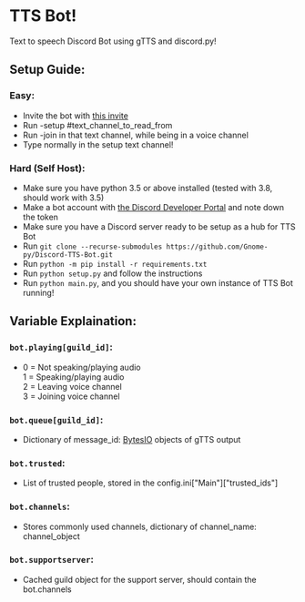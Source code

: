 # TTS Bot!

Text to speech Discord Bot using gTTS and discord.py!

## Setup Guide:
### Easy:
- Invite the bot with [this invite](https://discordapp.com/api/oauth2/authorize?client_id=513423712582762502&permissions=36719617&scope=bot)
- Run -setup #text_channel_to_read_from
- Run -join in that text channel, while being in a voice channel
- Type normally in the setup text channel!

### Hard (Self Host):
- Make sure you have python 3.5 or above installed (tested with 3.8, should work with 3.5)
- Make a bot account with [the Discord Developer Portal](https://discord.com/developers/applications/) and note down the token
- Make sure you have a Discord server ready to be setup as a hub for TTS Bot
- Run `git clone --recurse-submodules https://github.com/Gnome-py/Discord-TTS-Bot.git`
- Run `python -m pip install -r requirements.txt`
- Run `python setup.py` and follow the instructions
- Run `python main.py`, and you should have your own instance of TTS Bot running!

## Variable Explaination:

### `bot.playing[guild_id]`:

- 0 = Not speaking/playing audio  
1 = Speaking/playing audio  
2 = Leaving voice channel  
3 = Joining voice channel  

### `bot.queue[guild_id]`:
- Dictionary of message_id: [BytesIO](https://docs.python.org/3/library/io.html#io.BytesIO) objects of gTTS output

### `bot.trusted`:
- List of trusted people, stored in the config.ini["Main"]["trusted_ids"]

### `bot.channels`:
- Stores commonly used channels, dictionary of channel_name: channel_object

### `bot.supportserver`:
- Cached guild object for the support server, should contain the bot.channels
